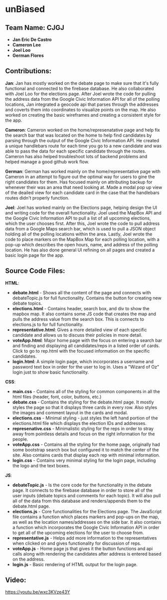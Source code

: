 # unBiased

## Team Name: CJGJ
- **Jan Eric De Castro**
- **Cameron Lee**
- **Joel Loo**
- **German Flores**

## Contributions:

**Jan**: Jan has mostly worked on the debate page to make sure that it's fully functional and connected to the firebase database. He also collaborated with Joel Loo for the elections page. After Joel wrote the code for pulling the address data from the Google Civic Information API for all of the polling locations, Jan integrated a geocode api that parses through the addresses and coverts them into coordinates to visualize points on the map. He also worked on creating the basic wireframes and creating a consistent style for the app.

**Cameron**: Cameron worked on the home/represenatative page and help fix the search bar that was located on the home to help find candidates by parsing through the output of the Google Civic Information API. He created a unique handlebars route for each time you go to a new candidate and was able to pass the data for each specific candidate through the routes. Cameron has also helped troubleshoot lots of backend problems and helped manage a good github work flow. 

**German**: German has worked mainly on the home/representative page with Cameron in an attempt to figure out the optimal way for users to gine the right candidates for them. Has focused mainly on attributing backup for whenever their was an area that need looking at. Made a modal pop up view of the deailed view for each candidate card in the case that the handlebars routes didn't properly function.

**Joel**: Joel has worked mainly on the Elections page, helping design the UI and writing code for the overall functionality. Joel used the MapBox API and the Google Civic Information API to pull a list of all upcoming elections, which the user chooses first. After this, Joel wrote the code to pull address data from a Google Maps search bar, which is used to pull a JSON object holding all of the polling locations within the area. Lastly, Joel wrote the code to place markers on the MapBox Map for each polling location, with a pop-up which describes the open hours, name, and address of the polling location. He has also done general UI refining on all pages and created a basic login page for the app.

## Source Code Files:

**HTML**:
- **debate.html** - Shows all the content of the page and connects with debateTopic.js for full functionality. Contains the button for creating new debate topics.
- **elections.html** - Contains header, search box, and div to show the mapbox map. It also contains some JS code that creates the map and pulls the address value from the search box. This is connects to elections.js to for full functionality.
- **representative.html**: Gives a more detailed view of each specific candidate and allows us to discuss their
policies in more detail.
- **voteApp.html**: Major home page with the focus on entering a search bar and finding and displaying all candidates/reps in a listed order of cards. Click to go to rep.html with the focused information on the specific candidates.
- **login.html**: A simple login page, which incorporates a username and password text box in order for the user to log in. Uses a "Wizard of Oz" login just to show basic functionality.

**CSS**:
- **main.css** - Contains all of the styling for common components in all the html files (header, font, color, buttons, etc.)
- **debate.css** - Contains the styling for the debate.html page. It mostly styles the page so that it displays three cards in every row. Also styles the images and comment layout in the cards and modal.
- **elections.css** - Minimal styling - just styles the left hand portion of the elections.html file which displays the election IDs and addresses.
- **represenative.css** - Minimalistic styling for the reps in order to stray away from pointless details and focus on the right information for the people.
- **voteApp.css** - Contains all the styling for the home page, originally had some bootstrap search box but configured it to match the center of the site. Also contains cards that display each rep with minimal information.
- **login.css** - Contains very minimal styling for the login page, including the logo and the text boxes.

**JS**:
- **debateTopic.js** - Is the core code for the functionality in the debate page. It connects to the firebase database in order to store all of the user inputs (debate topics and comments for each topic). It will also pull all of the data from this database and renders/appends them to the debate.html page.
- **elections.js** - Core functionalities for the Elections page. The JavaScript file contains a function which places markers and pop-ups on the map, as well as the location names/addresses on the side bar. It also contains a function which incorporates the Google Civic Information API in order to get all of the upcoming elections for the user to choose from.
- **representative.js** - Helps add more information to the representatives when clicked on and gives functionality for discussion of reps.
- **voteApp.js** - Home page js that gives it the button functions and api calls along with rendering the candidates after address is entered based on the address.
- **login.js** - Basic rendering of HTML output for the login page.

## Video:

https://youtu.be/wxc3KVze43Y
